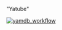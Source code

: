 "Yatube"







[![yamdb_workflow](https://github.com/Chist-Sergey/yamdb_final/actions/workflows/yamdb_workflow.yml/badge.svg?event=push)](https://github.com/Chist-Sergey/yamdb_final/actions/workflows/yamdb_workflow.yml)